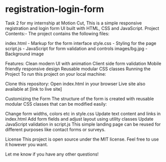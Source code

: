 # registration-login-form
Task 2 for my internship at Motion Cut, This is a simple responsive registration and login form UI built with HTML, CSS and JavaScript.
Project Contents:-
The project contains the following files:

index.html - Markup for the form interface
style.css - Styling for the page
script.js - JavaScript for form validation and controls
images/bg.jpg - Background image

Features:
Clean modern UI with animation
Client side form validation
Mobile friendly responsive design
Reusable modular CSS classes
Running the Project
To run this project on your local machine:

Clone this repository:
Open index.html in your browser
Live site also available at [link to live site]

Customizing the Form
The structure of the form is created with reusable modular CSS classes that can be modified easily:

Change form widths, colors etc in style.css
Update text content and links in index.html
Add form fields and adjust layout using utility classes
Update JavaScript validation in script.js
This simple landing page can be reused for different purposes like contact forms or surveys.

License
This project is open source under the MIT license. Feel free to use it however you want.

Let me know if you have any other questions!



